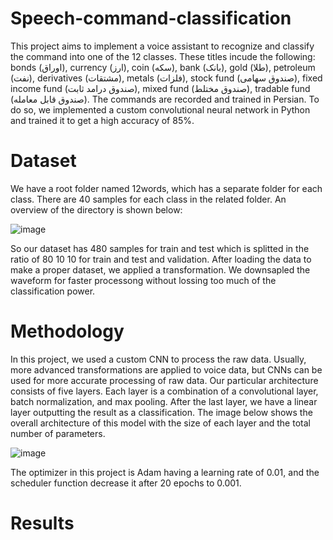 # Speech-command-classification
This project aims to implement a voice assistant to recognize and classify the command into one of the 12 classes. These titles incude the following: bonds (اوراق), currency (ارز), coin (سکه), bank (بانک), gold (طلا), petroleum (نفت), derivatives (مشتقات), metals (فلزات), stock fund (صندوق سهامی), fixed income fund (صندوق درامد ثابت), mixed fund (صندوق مختلط), tradable fund (صندوق قابل معامله). The commands are recorded and trained in Persian. To do so, we implemented a custom convolutional neural network in Python and trained it to get a high accuracy of 85%.

# Dataset
We have a root folder named 12words, which has a separate folder for each class. There are 40 samples for each class in the related folder. An overview of the directory is shown below:

![image](https://github.com/Mohadeseh-Atyabi/Speech-command-classification/assets/72689599/8a5a120e-b2eb-497f-a79b-99597c4b9216)

So our dataset has 480 samples for train and test which is splitted in the ratio of 80 10 10 for train and test and validation. After loading the data to make a proper dataset, we applied a transformation. We downsapled the waveform for faster processong without lossing too much of the classification power.

# Methodology
In this project, we used a custom CNN to process the raw data. Usually, more advanced transformations are applied to voice data, but CNNs can be used for more accurate processing of raw data. Our particular architecture consists of five layers. Each layer is a combination of a convolutional layer, batch normalization, and max pooling. After the last layer, we have a linear layer outputting the result as a classification. The image below shows the overall architecture of this model with the size of each layer and the total number of parameters.


![image](https://github.com/Mohadeseh-Atyabi/Speech-command-classification/assets/72689599/a830bf9b-ae42-45d1-8c71-648b516e4c53)

The optimizer in this project is Adam having a learning rate of 0.01, and the scheduler function decrease it after 20 epochs to 0.001.
# Results

